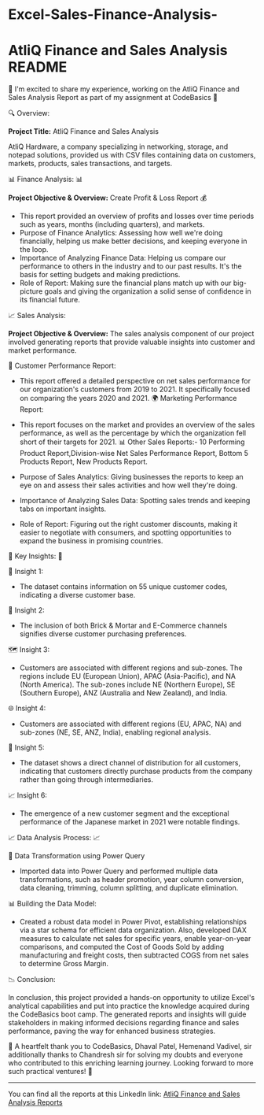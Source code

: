 # Excel-Sales-Finance-Analysis-
# AtliQ Finance and Sales Analysis README

🚀 I'm excited to share my experience, working on the AtliQ Finance and Sales Analysis Report as part of my assignment at CodeBasics 🚀

🔍 Overview:

**Project Title:** AtliQ Finance and Sales Analysis

AtliQ Hardware, a company specializing in networking, storage, and notepad solutions, provided us with CSV files containing data on customers, markets, products, sales transactions, and targets.

📊 Finance Analysis: 📊

**Project Objective & Overview:** Create Profit & Loss Report 💰
- This report provided an overview of profits and losses over time periods such as years, months (including quarters), and markets.
- Purpose of Finance Analytics: Assessing how well we're doing financially, helping us make better decisions, and keeping everyone in the loop.
- Importance of Analyzing Finance Data: Helping us compare our performance to others in the industry and to our past results. It's the basis for setting budgets and making predictions.
- Role of Report: Making sure the financial plans match up with our big-picture goals and giving the organization a solid sense of confidence in its financial future.

📈 Sales Analysis:

**Project Objective & Overview:** The sales analysis component of our project involved generating reports that provide valuable insights into customer and market performance.

💼 Customer Performance Report:
- This report offered a detailed perspective on net sales performance for our organization's customers from 2019 to 2021. It specifically focused on comparing the years 2020 and 2021.
🌍 Marketing Performance Report:
- This report focuses on the market and provides an overview of the sales performance, as well as the percentage by which the organization fell short of their targets for 2021.
📊 Other Sales Reports:- 10 Performing Product Report,Division-wise Net Sales Performance Report, Bottom 5 Products Report, New Products Report.

- Purpose of Sales Analytics: Giving businesses the reports to keep an eye on and assess their sales activities and how well they're doing.
- Importance of Analyzing Sales Data: Spotting sales trends and keeping tabs on important insights.
- Role of Report: Figuring out the right customer discounts, making it easier to negotiate with consumers, and spotting opportunities to expand the business in promising countries.

🔑 Key Insights: 🔑

🧩 Insight 1:
- The dataset contains information on 55 unique customer codes, indicating a diverse customer base.

🏬 Insight 2:
- The inclusion of both Brick & Mortar and E-Commerce channels signifies diverse customer purchasing preferences.

🗺️ Insight 3:
- Customers are associated with different regions and sub-zones. The regions include EU (European Union), APAC (Asia-Pacific), and NA (North America). The sub-zones include NE (Northern Europe), SE (Southern Europe), ANZ (Australia and New Zealand), and India.

🌐 Insight 4:
- Customers are associated with different regions (EU, APAC, NA) and sub-zones (NE, SE, ANZ, India), enabling regional analysis.

🤝 Insight 5:
- The dataset shows a direct channel of distribution for all customers, indicating that customers directly purchase products from the company rather than going through intermediaries.

📈 Insight 6:
- The emergence of a new customer segment and the exceptional performance of the Japanese market in 2021 were notable findings.

📈 Data Analysis Process: 📈

🔀 Data Transformation using Power Query
- Imported data into Power Query and performed multiple data transformations, such as header promotion, year column conversion, data cleaning, trimming, column splitting, and duplicate elimination.

📊 Building the Data Model:
- Created a robust data model in Power Pivot, establishing relationships via a star schema for efficient data organization. Also, developed DAX measures to calculate net sales for specific years, enable year-on-year comparisons, and computed the Cost of Goods Sold by adding manufacturing and freight costs, then subtracted COGS from net sales to determine Gross Margin.

📉 Conclusion:

In conclusion, this project provided a hands-on opportunity to utilize Excel's analytical capabilities and put into practice the knowledge acquired during the CodeBasics boot camp. The generated reports and insights will guide stakeholders in making informed decisions regarding finance and sales performance, paving the way for enhanced business strategies.

🙌 A heartfelt thank you to CodeBasics, Dhaval Patel, Hemenand Vadivel, sir additionally thanks to Chandresh sir for solving my doubts and everyone who contributed to this enriching learning journey. Looking forward to more such practical ventures! 🙌

---

You can find all the reports at this LinkedIn link: [AtliQ Finance and Sales Analysis Reports](https://www.linkedin.com/feed/update/urn:li:activity:7118518857501175809/)

